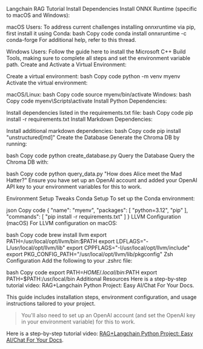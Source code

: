 Langchain RAG Tutorial
Install Dependencies
Install ONNX Runtime (specific to macOS and Windows):

macOS Users: To address current challenges installing onnxruntime via pip, first install it using Conda:
bash
Copy code
conda install onnxruntime -c conda-forge
For additional help, refer to this thread.

Windows Users: Follow the guide here to install the Microsoft C++ Build Tools, making sure to complete all steps and set the environment variable path.
Create and Activate a Virtual Environment:

Create a virtual environment:
bash
Copy code
python -m venv myenv
Activate the virtual environment:

macOS/Linux:
bash
Copy code
source myenv/bin/activate
Windows:
bash
Copy code
myenv\Scripts\activate
Install Python Dependencies:

Install dependencies listed in the requirements.txt file:
bash
Copy code
pip install -r requirements.txt
Install Markdown Dependencies:

Install additional markdown dependencies:
bash
Copy code
pip install "unstructured[md]"
Create the Database
Generate the Chroma DB by running:

bash
Copy code
python create_database.py
Query the Database
Query the Chroma DB with:

bash
Copy code
python query_data.py "How does Alice meet the Mad Hatter?"
Ensure you have set up an OpenAI account and added your OpenAI API key to your environment variables for this to work.

Environment Setup Tweaks
Conda Setup
To set up the Conda environment:

json
Copy code
{
  "name": "myenv",
  "packages": [
    "python=3.12",
    "pip"
  ],
  "commands": [
    "pip install -r requirements.txt"
  ]
}
LLVM Configuration (macOS)
For LLVM configuration on macOS:

bash
Copy code
brew install llvm
export PATH=/usr/local/opt/llvm/bin:$PATH
export LDFLAGS="-L/usr/local/opt/llvm/lib"
export CPPFLAGS="-I/usr/local/opt/llvm/include"
export PKG_CONFIG_PATH="/usr/local/opt/llvm/lib/pkgconfig"
Zsh Configuration
Add the following to your .zshrc file:

bash
Copy code
export PATH=$HOME/.local/bin:$PATH
export PATH=$PATH:/usr/local/bin
Additional Resources
Here is a step-by-step tutorial video: RAG+Langchain Python Project: Easy AI/Chat For Your Docs.

This guide includes installation steps, environment configuration, and usage instructions tailored to your project.

> You'll also need to set up an OpenAI account (and set the OpenAI key in your environment variable) for this to work.

Here is a step-by-step tutorial video: [RAG+Langchain Python Project: Easy AI/Chat For Your Docs](https://www.youtube.com/watch?v=tcqEUSNCn8I&ab_channel=pixegami).
